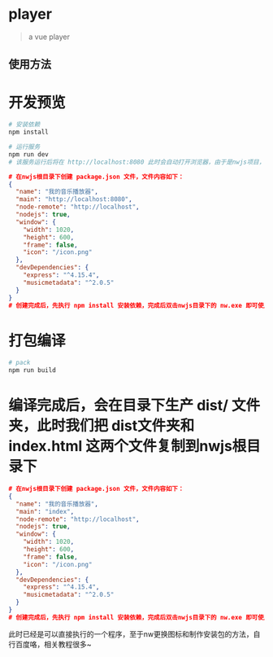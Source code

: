 # player

> a vue player

## 使用方法

# 开发预览

``` bash
# 安装依赖
npm install

# 运行服务
npm run dev
# 该服务运行后将在 http://localhost:8080 此时会自动打开浏览器，由于是nwjs项目，关闭浏览器即可

```

``` json
# 在nwjs根目录下创建 package.json 文件，文件内容如下：
{
  "name": "我的音乐播放器",
  "main": "http://localhost:8080",
  "node-remote": "http://localhost",
  "nodejs": true,
  "window": {
    "width": 1020,
    "height": 600,
    "frame": false,
    "icon": "/icon.png"
  },
  "devDependencies": {
    "express": "^4.15.4",
    "musicmetadata": "^2.0.5"
  }
}
# 创建完成后，先执行 npm install 安装依赖，完成后双击nwjs目录下的 nw.exe 即可使用
```
# 打包编译

``` bash
# pack
npm run build
```
# 编译完成后，会在目录下生产 dist/ 文件夹，此时我们把 dist文件夹和index.html 这两个文件复制到nwjs根目录下
``` json
# 在nwjs根目录下创建 package.json 文件，文件内容如下：
{
  "name": "我的音乐播放器",
  "main": "index",
  "node-remote": "http://localhost",
  "nodejs": true,
  "window": {
    "width": 1020,
    "height": 600,
    "frame": false,
    "icon": "/icon.png"
  },
  "devDependencies": {
    "express": "^4.15.4",
    "musicmetadata": "^2.0.5"
  }
}
# 创建完成后，先执行 npm install 安装依赖，完成后双击nwjs目录下的 nw.exe 即可使用
```
 此时已经是可以直接执行的一个程序，至于nw更换图标和制作安装包的方法，自行百度咯，相关教程很多~


